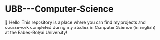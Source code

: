 # UBB---Computer-Science
👋 Hello! This repository is a place where you can find my projects and coursework completed during my studies in Computer Science (in english) at the Babeș-Bolyai University!
